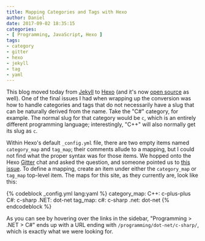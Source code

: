 ```yaml
---
title: Mapping Categories and Tags with Hexo
author: Daniel
date: 2017-09-02 18:35:15
categories:
- [ Programming, JavaScript, Hexo ]
tags:
- category
- gitter
- hexo
- jekyll
- tag
- yaml
---
```

This blog moved today from [Jekyll][] to [Hexo][] (and it's now [open source][gh] as well). One of the final issues I had when wrapping up the conversion was how to handle categories and tags that do not necessarily have a slug that can be naturally derived from the name. Take the "C#" category, for example. The normal slug for that category would be `c`, which is an entirely different programming language; interestingly, "C++" will also normally get its slug as `c`.

Within Hexo's default `_config.yml` file, there are two empty items named `category_map` and `tag_map`; their comments allude to a mapping, but I could not find what the proper syntax was for those items. We hopped onto the Hexo [Gitter][] chat and asked the question, and someone pointed us to [this issue][iss]. To define a mapping, create an item under either the `category_map` or `tag_map` top-level item. The maps for this site, as they currently are, look like this:

{% codeblock _config.yml lang:yaml %}
category_map:
  C++: c-plus-plus
  C#: c-sharp
  .NET: dot-net
tag_map:
  c#: c-sharp
  .net: dot-net
{% endcodeblock %}

As you can see by hovering over the links in the sidebar, "Programming > .NET > C#" ends up with a URL ending with `/programming/dot-net/c-sharp/`, which is exactly what we were looking for.


[Jekyll]: //jekyllrb.com "Jekyll"
[Hexo]: //hexo.io "Hexo"
[gh]: //github.com/danieljsummers/techblog.djs-consulting.com "DJS Consulting Tech Blog &bull; GitHub"
[Gitter]: //gitter.im "Gitter"
[iss]: //github.com/hexojs/hexo/issues/908#issuecomment-62913729 "Hexo category_map Issue"
